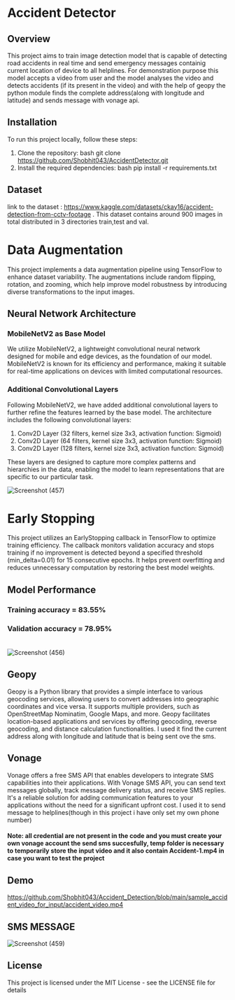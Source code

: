 # Accident Detector
## Overview
This project aims to train image detection model that is capable of detecting road accidents in real time and send emergency messages containig current location of device
to all helplines.
For demonstration purpose this model accepts a video from user and the model analyses the video and detects accidents (if its present in the video) and 
with the help of geopy the python module finds the complete address(along with longitude and latitude) and sends message with vonage api.

## Installation
To run this project locally, follow these steps:
1. Clone the repository: bash git clone https://github.com/Shobhit043/AccidentDetector.git
2. Install the required dependencies: bash pip install -r requirements.txt

## Dataset
link to the dataset : https://www.kaggle.com/datasets/ckay16/accident-detection-from-cctv-footage .
This dataset contains around 900 images in total distributed in 3 directories train,test and val.

# Data Augmentation
This project implements a data augmentation pipeline using TensorFlow to enhance dataset variability. The augmentations include random flipping, rotation, and zooming, which help improve model robustness by introducing diverse transformations to the input images.


## Neural Network Architecture

### MobileNetV2 as Base Model

We utilize MobileNetV2, a lightweight convolutional neural network designed for mobile and edge devices, as the foundation of our model. MobileNetV2 is known for its efficiency and performance, making it suitable for real-time applications on devices with limited computational resources.

### Additional Convolutional Layers

Following MobileNetV2, we have added additional convolutional layers to further refine the features learned by the base model. The architecture includes the following convolutional layers:

1. Conv2D Layer (32 filters, kernel size 3x3, activation function: Sigmoid)
2. Conv2D Layer (64 filters, kernel size 3x3, activation function: Sigmoid)
3. Conv2D Layer (128 filters, kernel size 3x3, activation function: Sigmoid)

These layers are designed to capture more complex patterns and hierarchies in the data, enabling the model to learn representations that are specific to our particular task.

![Screenshot (457)](https://github.com/Shobhit043/Accident_Detection/blob/main/Readme_images/model_architecture.png)

# Early Stopping
This project utilizes an EarlyStopping callback in TensorFlow to optimize training efficiency. The callback monitors validation accuracy and stops training if no improvement is detected beyond a specified threshold (min_delta=0.01) for 15 consecutive epochs. It helps prevent overfitting and reduces unnecessary computation by restoring the best model weights.


## Model Performance
### Training accuracy = 83.55% 
### Validation accuracy = 78.95% <br><br>

![Screenshot (456)](https://github.com/Shobhit043/Accident_Detection/blob/main/Readme_images/Training_plots.png)


## Geopy
Geopy is a Python library that provides a simple interface to various geocoding services, allowing users to convert addresses into geographic coordinates and vice versa. It supports multiple providers, such as OpenStreetMap Nominatim, Google Maps, and more. Geopy facilitates location-based applications and services by offering geocoding, reverse geocoding, and distance calculation functionalities.
I used it find the current address along with longitude and latitude that is being sent ove the sms.

## Vonage
Vonage offers a free SMS API that enables developers to integrate SMS capabilities into their applications. With Vonage SMS API, you can send text messages globally, track message delivery status, and receive SMS replies. It's a reliable solution for adding communication features to your applications without the need for a significant upfront cost.
I used it to send message to helplines(though in this project i have only set my own phone number)
#### Note: all credential are not present in the code and you must create your own vonage account the send sms succesfully, temp folder is necessary to temporarily store the input video and it also contain Accident-1.mp4 in case you want to test the project

## Demo

https://github.com/Shobhit043/Accident_Detection/blob/main/sample_accident_video_for_input/accident_video.mp4

## SMS MESSAGE

![Screenshot (459)](https://github.com/Shobhit043/Accident_Detection/blob/main/Readme_images/sample_sms_message.png)



## License
This project is licensed under the MIT License - see the LICENSE file for details

